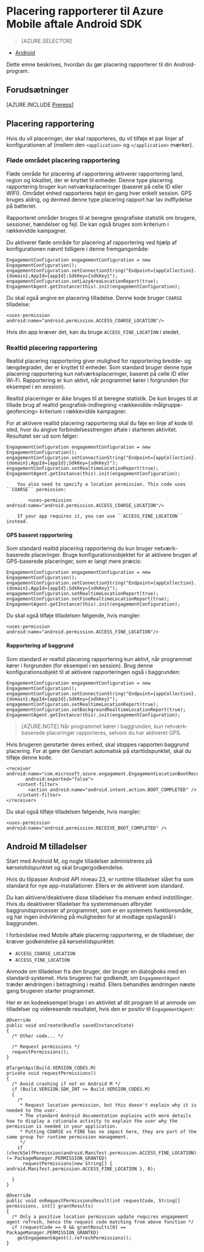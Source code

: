 <properties
    pageTitle="Placering rapporterer til Azure Mobile aftale Android SDK"
    description="Beskriver, hvordan du konfigurerer placering rapporterer til Azure Mobile aftale Android SDK"
    services="mobile-engagement"
    documentationCenter="mobile"
    authors="piyushjo"
    manager="erikre"
    editor="" />

<tags
    ms.service="mobile-engagement"
    ms.workload="mobile"
    ms.tgt_pltfrm="mobile-android"
    ms.devlang="Java"
    ms.topic="article"
    ms.date="08/12/2016"
    ms.author="piyushjo;ricksal" />

# <a name="location-reporting-for-azure-mobile-engagement-android-sdk"></a>Placering rapporterer til Azure Mobile aftale Android SDK

> [AZURE.SELECTOR]
- [Android](mobile-engagement-android-integrate-engagement.md)

Dette emne beskrives, hvordan du gør placering rapporterer til din Android-program.

## <a name="prerequisites"></a>Forudsætninger

[AZURE.INCLUDE [Prereqs](../../includes/mobile-engagement-android-prereqs.md)]

## <a name="location-reporting"></a>Placering rapportering

Hvis du vil placeringer, der skal rapporteres, du vil tilføje et par linjer af konfigurationen af (mellem den `<application>` og `</application>` mærker).

### <a name="lazy-area-location-reporting"></a>Fløde området placering rapportering

Fløde område for placering af rapportering aktiverer rapportering land, region og lokalitet, der er knyttet til enheder. Denne type placering rapportering bruger kun netværksplaceringer (baseret på celle ID eller WIFI). Området enhed rapporteres højst én gang hver enkelt session. GPS bruges aldrig, og dermed denne type placering rapport har lav indflydelse på batteriet.

Rapporteret områder bruges til at beregne geografiske statistik om brugere, sessioner, hændelser og fejl. De kan også bruges som kriterium i rækkevidde kampagner.

Du aktiverer fløde område for placering af rapportering ved hjælp af konfigurationen nævnt tidligere i denne fremgangsmåde:

    EngagementConfiguration engagementConfiguration = new EngagementConfiguration();
    engagementConfiguration.setConnectionString("Endpoint={appCollection}.{domain};AppId={appId};SdkKey={sdkKey}");
    engagementConfiguration.setLazyAreaLocationReport(true);
    EngagementAgent.getInstance(this).init(engagementConfiguration);

Du skal også angive en placering tilladelse. Denne kode bruger ``COARSE`` tilladelse:

    <uses-permission android:name="android.permission.ACCESS_COARSE_LOCATION"/>

Hvis din app kræver det, kan du bruge ``ACCESS_FINE_LOCATION`` i stedet.

### <a name="real-time-location-reporting"></a>Realtid placering rapportering

Realtid placering rapportering giver mulighed for rapportering bredde- og længdegrader, der er knyttet til enheder. Som standard bruger denne type placering rapportering kun netværksplaceringer, baseret på celle ID eller Wi-Fi. Rapportering er kun aktivt, når programmet kører i forgrunden (for eksempel i en session).

Realtid placeringer er *ikke* bruges til at beregne statistik. De kun bruges til at tillade brug af realtid geografisk-indhegning \<rækkevidde-målgruppe-geofencing\> kriterium i rækkevidde kampagner.

For at aktivere realtid placering rapportering skal du føje en linje af kode til sted, hvor du angive forbindelsesstrengen aftale i starteren aktivitet. Resultatet ser ud som følger:

    EngagementConfiguration engagementConfiguration = new EngagementConfiguration();
    engagementConfiguration.setConnectionString("Endpoint={appCollection}.{domain};AppId={appId};SdkKey={sdkKey}");
    engagementConfiguration.setRealtimeLocationReport(true);
    EngagementAgent.getInstance(this).init(engagementConfiguration);

        You also need to specify a location permission. This code uses ``COARSE`` permission:

            <uses-permission android:name="android.permission.ACCESS_COARSE_LOCATION"/>

        If your app requires it, you can use ``ACCESS_FINE_LOCATION`` instead.

#### <a name="gps-based-reporting"></a>GPS baseret rapportering

Som standard realtid placering rapportering du kun bruger netværk-baserede placeringer. Bruge konfigurationsobjektet for at aktivere brugen af GPS-baserede placeringer, som er langt mere præcis:

    EngagementConfiguration engagementConfiguration = new EngagementConfiguration();
    engagementConfiguration.setConnectionString("Endpoint={appCollection}.{domain};AppId={appId};SdkKey={sdkKey}");
    engagementConfiguration.setRealtimeLocationReport(true);
    engagementConfiguration.setFineRealtimeLocationReport(true);
    EngagementAgent.getInstance(this).init(engagementConfiguration);

Du skal også tilføje tilladelsen følgende, hvis mangler:

    <uses-permission android:name="android.permission.ACCESS_FINE_LOCATION"/>

#### <a name="background-reporting"></a>Rapportering af baggrund

Som standard er realtid placering rapportering kun aktivt, når programmet kører i forgrunden (for eksempel i en session). Brug denne konfigurationsobjekt til at aktivere rapporteringen også i baggrunden:

    EngagementConfiguration engagementConfiguration = new EngagementConfiguration();
    engagementConfiguration.setConnectionString("Endpoint={appCollection}.{domain};AppId={appId};SdkKey={sdkKey}");
    engagementConfiguration.setRealtimeLocationReport(true);
    engagementConfiguration.setBackgroundRealtimeLocationReport(true);
    EngagementAgent.getInstance(this).init(engagementConfiguration);

> [AZURE.NOTE] Når programmet kører i baggrunden, kun netværk-baserede placeringer rapporteres, selvom du har aktiveret GPS.

Hvis brugeren genstarter deres enhed, skal stoppes rapporten baggrund placering. For at gøre det Genstart automatisk på starttidspunktet, skal du tilføje denne kode.

    <receiver android:name="com.microsoft.azure.engagement.EngagementLocationBootReceiver"
           android:exported="false">
        <intent-filter>
            <action android:name="android.intent.action.BOOT_COMPLETED" />
        </intent-filter>
    </receiver>

Du skal også tilføje tilladelsen følgende, hvis mangler:

    <uses-permission android:name="android.permission.RECEIVE_BOOT_COMPLETED" />

## <a name="android-m-permissions"></a>Android M tilladelser

Start med Android M, og nogle tilladelser administreres på kørselstidspunktet og skal brugergodkendelse.

Hvis du tilpasser Android API niveau 23, er runtime tilladelser slået fra som standard for nye app-installationer. Ellers er de aktiveret som standard.

Du kan aktivere/deaktivere disse tilladelser fra menuen enhed indstillinger. Hvis du deaktiverer tilladelser fra systemmenuen afbryder baggrundsprocesser af programmet, som er en systemets funktionsmåde, og har ingen indvirkning på muligheden for at modtage opslagsnål i baggrunden.

I forbindelse med Mobile aftale placering rapportering, er de tilladelser, der kræver godkendelse på kørselstidspunktet:

- `ACCESS_COARSE_LOCATION`
- `ACCESS_FINE_LOCATION`

Anmode om tilladelser fra den bruger, der bruger en dialogboks med en standard-systemet. Hvis brugeren har godkendt, om ``EngagementAgent`` træder ændringen i betragtning i realtid. Ellers behandles ændringen næste gang brugeren starter programmet.

Her er en kodeeksempel bruge i en aktivitet af dit program til at anmode om tilladelser og videresende resultatet, hvis den er positiv til ``EngagementAgent``:

    @Override
    public void onCreate(Bundle savedInstanceState)
    {
      /* Other code... */

      /* Request permissions */
      requestPermissions();
    }

    @TargetApi(Build.VERSION_CODES.M)
    private void requestPermissions()
    {
      /* Avoid crashing if not on Android M */
      if (Build.VERSION.SDK_INT >= Build.VERSION_CODES.M)
      {
        /*
         * Request location permission, but this doesn't explain why it is needed to the user.
         * The standard Android documentation explains with more details how to display a rationale activity to explain the user why the permission is needed in your application.
         * Putting COARSE vs FINE has no impact here, they are part of the same group for runtime permission management.
         */
        if (checkSelfPermission(android.Manifest.permission.ACCESS_FINE_LOCATION) != PackageManager.PERMISSION_GRANTED)
          requestPermissions(new String[] { android.Manifest.permission.ACCESS_FINE_LOCATION }, 0);

      }
    }

    @Override
    public void onRequestPermissionsResult(int requestCode, String[] permissions, int[] grantResults)
    {
      /* Only a positive location permission update requires engagement agent refresh, hence the request code matching from above function */
      if (requestCode == 0 && grantResults[0] == PackageManager.PERMISSION_GRANTED)
        getEngagementAgent().refreshPermissions();
    }
